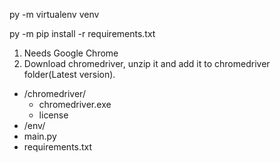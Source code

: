 py -m virtualenv venv

py -m pip install -r requirements.txt

1. Needs Google Chrome
2. Download chromedriver, unzip it and add it to chromedriver folder(Latest version).


- /chromedriver/     
    - chromedriver.exe                 
    - license
- /env/
- main.py
- requirements.txt

